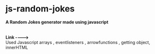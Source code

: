 # js-random-jokes
<b>A Random Jokes generator made using javascript</b><br><br>
<br><b>Link ----> </b><br>
Used Javascript arrays , eventlisteners , arrowfunctions , getting object, innerHTML

